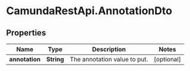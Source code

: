 # CamundaRestApi.AnnotationDto

## Properties
Name | Type | Description | Notes
------------ | ------------- | ------------- | -------------
**annotation** | **String** | The annotation value to put. | [optional] 
